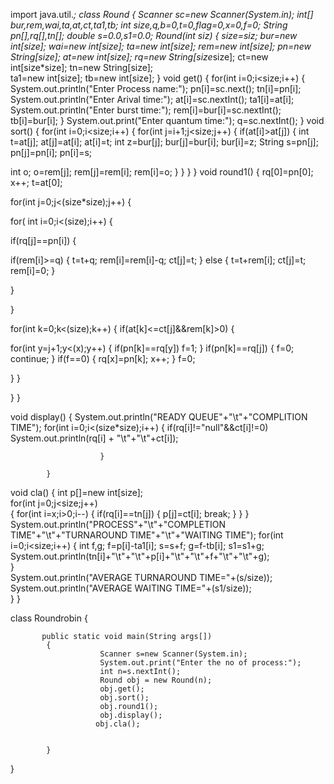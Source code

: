 import java.util.*;
class Round
{
            Scanner sc=new Scanner(System.in);
            int[] bur,rem,wai,ta,at,ct,ta1,tb;
            int size,q,b=0,t=0,flag=0,x=0,f=0;
            String pn[],rq[],tn[];
            double s=0.0,s1=0.0;
            Round(int siz)
            {
                        size=siz;
                        bur=new int[size];
                        wai=new int[size];
                        ta=new int[size];
                        rem=new int[size];
                        pn=new String[size];
                        at=new int[size];
                        rq=new String[size*size];
                        ct=new int[size*size];
	      tn=new String[size];			
		ta1=new int[size];
		tb=new int[size];
            }
            void get()
            {
                        for(int i=0;i<size;i++)
                        {
                                      System.out.println("Enter Process name:");
                                     pn[i]=sc.next();
		tn[i]=pn[i];
                                    System.out.println("Enter Arival time:");
                                    at[i]=sc.nextInt();
		ta1[i]=at[i];
                                      System.out.println("Enter burst time:");
                                    rem[i]=bur[i]=sc.nextInt();
		tb[i]=bur[i];
                        }
                        System.out.print("Enter quantum time:");
                        q=sc.nextInt();
            }
void sort()
{
          for(int i=0;i<size;i++)
{
for(int j=i+1;j<size;j++)
{
   if(at[i]>at[j])
{
 int t=at[j];
at[j]=at[i];
at[i]=t;
int z=bur[j];
bur[j]=bur[i];
bur[i]=z;
String s=pn[j];
pn[j]=pn[i];
pn[i]=s;

int o;
o=rem[j];
rem[j]=rem[i];
rem[i]=o;
}
}
}
}
            void round1()
            { 
                rq[0]=pn[0];
x++;
                t=at[0];

for(int j=0;j<(size*size);j++)
{

 for( int i=0;i<(size);i++)
{

if(rq[j]==pn[i])
{

if(rem[i]>=q)
{
t=t+q;
rem[i]=rem[i]-q;
ct[j]=t;
}
else 
{
t=t+rem[i];
ct[j]=t;
rem[i]=0;
}


}

}


for(int k=0;k<(size);k++)
{
if(at[k]<=ct[j]&&rem[k]>0)
{

for(int y=j+1;y<(x);y++)
{
if(pn[k]==rq[y])
f=1;
}
if(pn[k]==rq[j])
{
f=0;
continue;
}
if(f==0)
{
rq[x]=pn[k];
x++;
}
f=0;


}
}

}
}


void display()
            { System.out.println("READY QUEUE"+"\t"+"COMPLITION TIME");
                        for(int i=0;i<(size*size);i++)
                        {       if(rq[i]!="null"&&ct[i]!=0)
                                    System.out.println(rq[i] + "\t"+"\t"+ct[i]);
                                    
                        }
                     
            }
void cla()
{
int p[]=new int[size];     
for(int j=0;j<size;j++)  
{ 
 for(int i=x;i>0;i--)
{
    if(rq[i]==tn[j])
    {
    p[j]=ct[i];
break;
}
}  }  
System.out.println("PROCESS"+"\t"+"COMPLETION TIME"+"\t"+"TURNAROUND TIME"+"\t"+"WAITING TIME");
for(int i=0;i<size;i++)
{
int f,g;
f=p[i]-ta1[i];
s=s+f;
g=f-tb[i];
s1=s1+g;
System.out.println(tn[i]+"\t"+"\t"+p[i]+"\t"+"\t"+f+"\t"+"\t"+g);     
}  
System.out.println("AVERAGE TURNAROUND TIME="+(s/size)); 
System.out.println("AVERAGE WAITING TIME="+(s1/size));          
}
}



class Roundrobin
{

           public static void main(String args[])
            {
                        Scanner s=new Scanner(System.in);
                        System.out.print("Enter the no of process:");
                        int n=s.nextInt();
                        Round obj = new Round(n);
                        obj.get();
                        obj.sort();
                        obj.round1();
                        obj.display();
                       obj.cla();


            }
}             

